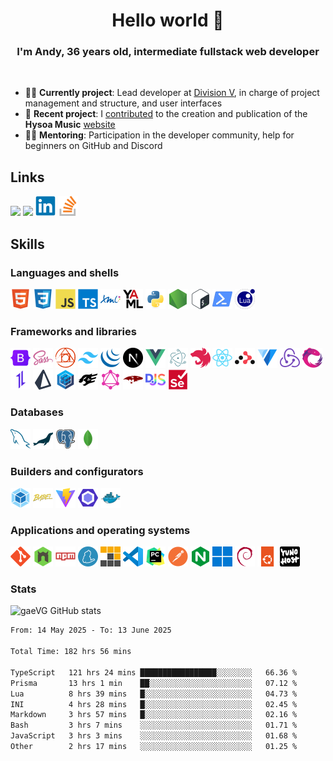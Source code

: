 <div align="center">
  
# Hello world 👋
### I'm Andy, 36 years old, intermediate fullstack web developer

</div>
<p>&nbsp;</p>

- 👨‍💻 **Currently project**: Lead developer at [Division V](https://github.com/orgs/division-v), in charge of project management and structure, and user interfaces
- 🔨 **Recent project**: I [contributed](https://github.com/orgs/Hysoa/repositories) to the creation and publication of the **Hysoa Music** [website](https://hysoamusic.fr/)
- 🧑‍🏫 **Mentoring**: Participation in the developer community, help for beginners on GitHub and Discord

## Links    
[<img src="https://stephentaes.net/img/developpeur-web-full-stack.png" width="32"/>](https://cenne.xyz)
[<img src="https://gitlab.com/uploads/-/system/project/avatar/23203100/icon-gitlab.png" width="32"/>](https://git.cenne.xyz/gaev)
[<img src="https://raw.githubusercontent.com/devicons/devicon/master/icons/linkedin/linkedin-original.svg" width="32"/>](https://fr.linkedin.com/in/andy-bouchet)
[<img src="https://raw.githubusercontent.com/devicons/devicon/master/icons/stackoverflow/stackoverflow-original.svg" width="32"/>](https://fr.linkedin.com/in/andy-bouchet](https://stackoverflow.com/users/13390732/gaev))

</details>

## Skills
### Languages and shells
[<img src="https://raw.githubusercontent.com/devicons/devicon/master/icons/html5/html5-original.svg" width="32"/>]()
[<img src="https://raw.githubusercontent.com/devicons/devicon/master/icons/css3/css3-original.svg" width="32"/>]()
[<img src="https://raw.githubusercontent.com/devicons/devicon/master/icons/javascript/javascript-original.svg" width="32"/>]()
[<img src="https://raw.githubusercontent.com/devicons/devicon/master/icons/typescript/typescript-original.svg" width="32"/>]()
[<img src="https://raw.githubusercontent.com/devicons/devicon/master/icons/xml/xml-original.svg" width="32"/>]()
[<img src="https://raw.githubusercontent.com/devicons/devicon/master/icons/yaml/yaml-original.svg" width="32"/>]()
[<img src="https://raw.githubusercontent.com/devicons/devicon/master/icons/python/python-original.svg" width="32"/>]()
[<img src="https://raw.githubusercontent.com/devicons/devicon/master/icons/nodejs/nodejs-original.svg" width="32"/>]()
[<img src="https://raw.githubusercontent.com/devicons/devicon/master/icons/bash/bash-original.svg" width="32"/>]()
[<img src="https://raw.githubusercontent.com/devicons/devicon/master/icons/powershell/powershell-original.svg" width="32"/>]()
[<img src="https://raw.githubusercontent.com/devicons/devicon/master/icons/lua/lua-original.svg" width="32"/>]()
### Frameworks and libraries
[<img src="https://raw.githubusercontent.com/devicons/devicon/master/icons/bootstrap/bootstrap-original.svg" width="32"/>]()
[<img src="https://raw.githubusercontent.com/devicons/devicon/master/icons/sass/sass-original.svg" width="32"/>]()
[<img src="https://raw.githubusercontent.com/devicons/devicon/master/icons/postcss/postcss-original.svg" width="32"/>]()
[<img src="https://raw.githubusercontent.com/devicons/devicon/master/icons/tailwindcss/tailwindcss-original.svg" width="32"/>]()
[<img src="https://raw.githubusercontent.com/devicons/devicon/master/icons/jquery/jquery-original.svg" width="32"/>]()
[<img src="https://raw.githubusercontent.com/devicons/devicon/master/icons/nextjs/nextjs-original.svg" width="32"/>]()
[<img src="https://raw.githubusercontent.com/devicons/devicon/master/icons/vuejs/vuejs-original.svg" width="32"/>]()
[<img src="https://raw.githubusercontent.com/devicons/devicon/master/icons/electron/electron-original.svg" width="32"/>]()
[<img src="https://raw.githubusercontent.com/devicons/devicon/master/icons/nestjs/nestjs-original.svg" width="32"/>]()
[<img src="https://raw.githubusercontent.com/devicons/devicon/master/icons/react/react-original.svg" width="32"/>]()
[<img src="https://raw.githubusercontent.com/devicons/devicon/master/icons/reactrouter/reactrouter-original.svg" width="32"/>]()
[<img src="https://raw.githubusercontent.com/devicons/devicon/master/icons/vuetify/vuetify-original.svg" width="32"/>]()
[<img src="https://raw.githubusercontent.com/devicons/devicon/master/icons/redux/redux-original.svg" width="32"/>]()
[<img src="https://raw.githubusercontent.com/devicons/devicon/master/icons/rxjs/rxjs-original.svg" width="32"/>]()
[<img src="https://raw.githubusercontent.com/devicons/devicon/master/icons/axios/axios-plain.svg" width="32"/>]()
[<img src="https://raw.githubusercontent.com/devicons/devicon/master/icons/prisma/prisma-original.svg" width="32"/>]()
[<img src="https://raw.githubusercontent.com/devicons/devicon/master/icons/sequelize/sequelize-original.svg" width="32"/>]()
[<img src="https://raw.githubusercontent.com/devicons/devicon/master/icons/fastify/fastify-original.svg" width="32"/>]()
[<img src="https://raw.githubusercontent.com/devicons/devicon/master/icons/graphql/graphql-plain.svg" width="32"/>]()
[<img src="https://raw.githubusercontent.com/devicons/devicon/master/icons/mongoose/mongoose-original.svg" width="32"/>]()
[<img src="https://raw.githubusercontent.com/devicons/devicon/master/icons/discordjs/discordjs-original.svg" width="32"/>]()
[<img src="https://raw.githubusercontent.com/devicons/devicon/master/icons/selenium/selenium-original.svg" width="32"/>]()
### Databases
[<img src="https://raw.githubusercontent.com/devicons/devicon/master/icons/mysql/mysql-original.svg" width="32"/>]()
[<img src="https://raw.githubusercontent.com/devicons/devicon/master/icons/mariadb/mariadb-original.svg" width="32"/>]()
[<img src="https://raw.githubusercontent.com/devicons/devicon/master/icons/postgresql/postgresql-original.svg" width="32"/>]()
[<img src="https://raw.githubusercontent.com/devicons/devicon/master/icons/mongodb/mongodb-original.svg" width="32"/>]()
### Builders and configurators
[<img src="https://raw.githubusercontent.com/devicons/devicon/master/icons/webpack/webpack-original.svg" width="32"/>]()
[<img src="https://raw.githubusercontent.com/devicons/devicon/master/icons/babel/babel-original.svg" width="32"/>]()
[<img src="https://raw.githubusercontent.com/devicons/devicon/master/icons/vitejs/vitejs-original.svg" width="32"/>]()
[<img src="https://raw.githubusercontent.com/devicons/devicon/master/icons/eslint/eslint-original.svg" width="32"/>]()
[<img src="https://raw.githubusercontent.com/devicons/devicon/master/icons/docker/docker-original.svg" width="32"/>]()
### Applications and operating systems
[<img src="https://raw.githubusercontent.com/devicons/devicon/master/icons/git/git-original.svg" width="32"/>]()
[<img src="https://raw.githubusercontent.com/devicons/devicon/master/icons/nodemon/nodemon-original.svg" width="32"/>]()
[<img src="https://raw.githubusercontent.com/devicons/devicon/master/icons/npm/npm-original-wordmark.svg" width="32"/>]()
[<img src="https://raw.githubusercontent.com/devicons/devicon/master/icons/yarn/yarn-original.svg" width="32"/>]()
[<img src="https://raw.githubusercontent.com/devicons/devicon/master/icons/pnpm/pnpm-original.svg" width="32"/>]()
[<img src="https://raw.githubusercontent.com/devicons/devicon/master/icons/vscode/vscode-original.svg" width="32"/>]()
[<img src="https://raw.githubusercontent.com/devicons/devicon/master/icons/pycharm/pycharm-original.svg" width="32"/>]()
[<img src="https://raw.githubusercontent.com/devicons/devicon/master/icons/postman/postman-original.svg" width="32"/>]()
[<img src="https://raw.githubusercontent.com/devicons/devicon/master/icons/nginx/nginx-original.svg" width="32"/>]()
[<img src="https://raw.githubusercontent.com/devicons/devicon/master/icons/windows11/windows11-original.svg" width="32"/>]()
[<img src="https://raw.githubusercontent.com/devicons/devicon/master/icons/debian/debian-original.svg" width="32"/>]()
[<img src="https://raw.githubusercontent.com/devicons/devicon/master/icons/ubuntu/ubuntu-original.svg" width="32"/>]()
[<img src="https://raw.githubusercontent.com/devicons/devicon/master/icons/yunohost/yunohost-original.svg" width="32"/>]()
### Stats
![gaeVG GitHub stats](https://github-readme-stats.vercel.app/api?username=gaevg&show_icons=true&theme=city_lights)
<!--START_SECTION:waka-->

```txt
From: 14 May 2025 - To: 13 June 2025

Total Time: 182 hrs 56 mins

TypeScript   121 hrs 24 mins █████████████████░░░░░░░░   66.36 %
Prisma       13 hrs 1 min    ██░░░░░░░░░░░░░░░░░░░░░░░   07.12 %
Lua          8 hrs 39 mins   █░░░░░░░░░░░░░░░░░░░░░░░░   04.73 %
INI          4 hrs 28 mins   █░░░░░░░░░░░░░░░░░░░░░░░░   02.45 %
Markdown     3 hrs 57 mins   █░░░░░░░░░░░░░░░░░░░░░░░░   02.16 %
Bash         3 hrs 7 mins    ░░░░░░░░░░░░░░░░░░░░░░░░░   01.71 %
JavaScript   3 hrs 3 mins    ░░░░░░░░░░░░░░░░░░░░░░░░░   01.68 %
Other        2 hrs 17 mins   ░░░░░░░░░░░░░░░░░░░░░░░░░   01.25 %
```

<!--END_SECTION:waka-->
